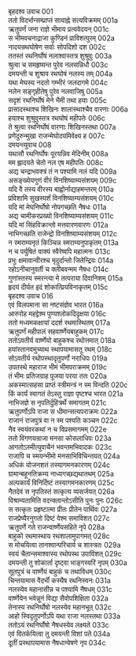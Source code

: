 बृहदश्व उवाच	001  
ततो विदर्भान्सम्प्राप्तं सायाह्ने सत्यविक्रमम्	001a  
ऋतुपर्णं जना राज्ञे भीमाय प्रत्यवेदयन्	001c  
स भीमवचनाद्राजा कुण्डिनं प्राविशत्पुरम्	002a  
नादयन्रथघोषेण सर्वाः सोपदिशो दश	002c  
ततस्तं रथनिर्घोषं नलाश्वास्तत्र शुश्रुवुः	003a  
श्रुत्वा च समहृष्यन्त पुरेव नलसन्निधौ	003c  
दमयन्ती च शुश्राव रथघोषं नलस्य तम्	004a  
यथा मेघस्य नदतो गम्भीरं जलदागमे	004c  
नलेन सङ्गृहीतेषु पुरेव नलवाजिषु	005a  
सदृशं रथनिर्घोषं मेने भैमी तथा हयाः	005c  
प्रासादस्थाश्च शिखिनः शालास्थाश्चैव वारणाः	006a  
हयाश्च शुश्रुवुस्तत्र रथघोषं महीपतेः	006c  
ते श्रुत्वा रथनिर्घोषं वारणाः शिखिनस्तथा	007a  
प्रणेदुरुन्मुखा राजन्मेघोदयमिवेक्ष्य ह	007c  
दमयन्त्युवाच	008  
यथासौ रथनिर्घोषः पूरयन्निव मेदिनीम्	008a  
मम ह्लादयते चेतो नल एष महीपतिः	008c  
अद्य चन्द्राभवक्त्रं तं न पश्यामि नलं यदि	009a  
असङ्ख्येयगुणं वीरं विनशिष्याम्यसंशयम्	009c  
यदि वै तस्य वीरस्य बाह्वोर्नाद्याहमन्तरम्	010a  
प्रविशामि सुखस्पर्शं विनशिष्याम्यसंशयम्	010c  
यदि मां मेघनिर्घोषो नोपगच्छति नैषधः	011a  
अद्य चामीकरप्रख्यो विनशिष्याम्यसंशयम्	011c  
यदि मां सिंहविक्रान्तो मत्तवारणवारणः	012a  
नाभिगच्छति राजेन्द्रो विनशिष्याम्यसंशयम्	012c  
न स्मराम्यनृतं किञ्चिन्न स्मराम्यनुपाकृतम्	013a  
न च पर्युषितं वाक्यं स्वैरेष्वपि महात्मनः	013c  
प्रभुः क्षमावान्वीरश्च मृदुर्दान्तो जितेन्द्रियः	014a  
रहोऽनीचानुवर्ती च क्लीबवन्मम नैषधः	014c  
गुणांस्तस्य स्मरन्त्या मे तत्पराया दिवानिशम्	015a  
हृदयं दीर्यत इदं शोकात्प्रियविनाकृतम्	015c  
बृहदश्व उवाच	016  
एवं विलपमाना सा नष्टसंज्ञेव भारत	016a  
आरुरोह महद्वेश्म पुण्यश्लोकदिदृक्षया	016c  
ततो मध्यमकक्षायां ददर्श रथमास्थितम्	017a  
ऋतुपर्णं महीपालं सहवार्ष्णेयबाहुकम्	017c  
ततोऽवतीर्य वार्ष्णेयो बाहुकश्च रथोत्तमात्	018a  
हयांस्तानवमुच्याथ स्थापयामासतू रथम्	018c  
सोऽवतीर्य रथोपस्थादृतुपर्णो नराधिपः	019a  
उपतस्थे महाराज भीमं भीमपराक्रमम्	019c  
तं भीमः प्रतिजग्राह पूजया परया ततः	020a  
अकस्मात्सहसा प्राप्तं स्त्रीमन्त्रं न स्म विन्दति	020c  
किं कार्यं स्वागतं तेऽस्तु राज्ञा पृष्टश्च भारत	021a  
नाभिजज्ञे स नृपतिर्दुहित्रर्थे समागतम्	021c  
ऋतुपर्णोऽपि राजा स धीमान्सत्यपराक्रमः	022a  
राजानं राजपुत्रं वा न स्म पश्यति कञ्चन	022c  
नैव स्वयंवरकथां न च विप्रसमागमम्	022e  
ततो विगणयन्राजा मनसा कोसलाधिपः	023a  
आगतोऽस्मीत्युवाचैनं भवन्तमभिवादकः	023c  
राजापि च स्मयन्भीमो मनसाभिविचिन्तयत्	024a  
अधिकं योजनशतं तस्यागमनकारणम्	024c  
ग्रामान्बहूनतिक्रम्य नाध्यगच्छद्यथातथम्	025a  
अल्पकार्यं विनिर्दिष्टं तस्यागमनकारणम्	025c  
नैतदेवं स नृपतिस्तं सत्कृत्य व्यसर्जयत्	026a  
विश्राम्यतामिति वदन्क्लान्तोऽसीति पुनः पुनः	026c  
स सत्कृतः प्रहृष्टात्मा प्रीतः प्रीतेन पार्थिवः	027a  
राजप्रेष्यैरनुगतो दिष्टं वेश्म समाविशत्	027c  
ऋतुपर्णे गते राजन्वार्ष्णेयसहिते नृपे	028a  
बाहुको रथमास्थाय रथशालामुपागमत्	028c  
स मोचयित्वा तानश्वान्परिचार्य च शास्त्रतः	029a  
स्वयं चैतान्समाश्वास्य रथोपस्थ उपाविशत्	029c  
दमयन्ती तु शोकार्ता दृष्ट्वा भाङ्गस्वरिं नृपम्	030a  
सूतपुत्रं च वार्ष्णेयं बाहुकं च तथाविधम्	030c  
चिन्तयामास वैदर्भी कस्यैष रथनिस्वनः	031a  
नलस्येव महानासीन्न च पश्यामि नैषधम्	031c  
वार्ष्णेयेन भवेन्नूनं विद्या सैवोपशिक्षिता	032a  
तेनास्य रथनिर्घोषो नलस्येव महानभूत्	032c  
आहो स्विदृतुपर्णोऽपि यथा राजा नलस्तथा	033a  
ततोऽयं रथनिर्घोषो नैषधस्येव लक्ष्यते	033c  
एवं वितर्कयित्वा तु दमयन्ती विशां पते	034a  
दूतीं प्रस्थापयामास नैषधान्वेषणे नृप	034c  
